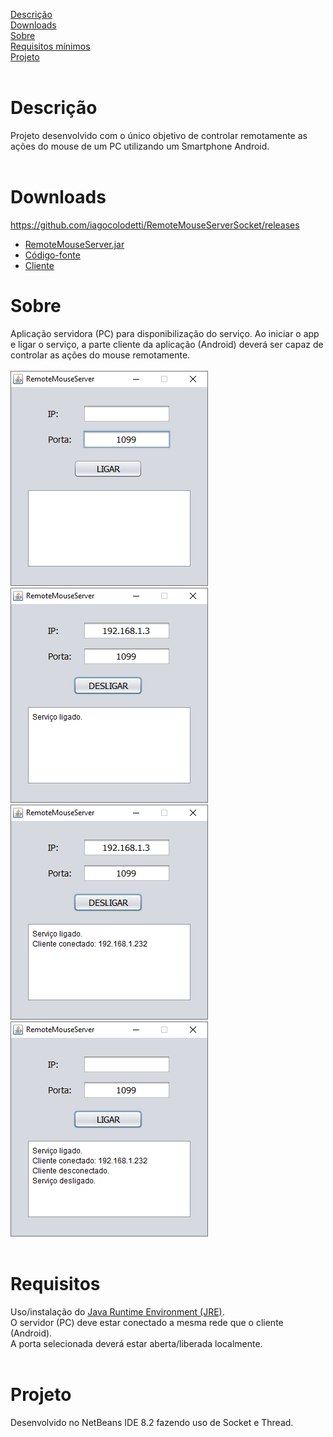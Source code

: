 [Descrição](https://github.com/iagocolodetti/RemoteMouseServerSocket/blob/master/README.md#descri%C3%A7%C3%A3o "Descrição")
<br>
[Downloads](https://github.com/iagocolodetti/RemoteMouseServerSocket/blob/master/README.md#downloads "Downloads")
<br>
[Sobre](https://github.com/iagocolodetti/RemoteMouseServerSocket/blob/master/README.md#sobre "Sobre")
<br>
[Requisitos mínimos](https://github.com/iagocolodetti/RemoteMouseServerSocket/blob/master/README.md#requisitos "Requisitos mínimos")
<br>
[Projeto](https://github.com/iagocolodetti/RemoteMouseServerSocket/blob/master/README.md#projeto "Projeto")
<br>
<br>
# Descrição
Projeto desenvolvido com o único objetivo de controlar remotamente as ações do mouse de um PC utilizando um Smartphone Android.
<br>
<br>
# Downloads
https://github.com/iagocolodetti/RemoteMouseServerSocket/releases
* [RemoteMouseServer.jar](https://github.com/iagocolodetti/RemoteMouseServerSocket/releases/download/v1.0/RemoteMouseServer.jar "RemoteMouseServer.jar")
* [Código-fonte](https://github.com/iagocolodetti/RemoteMouseServerSocket/archive/v1.0.zip "v1.0.zip")
* [Cliente](https://github.com/iagocolodetti/RemoteMouseClientSocket/blob/master/README.md#downloads "RemoteMouseClientSocket#Downloads")
# Sobre
Aplicação servidora (PC) para disponibilização do serviço. Ao iniciar o app e ligar o serviço, a parte cliente da aplicação (Android) deverá ser capaz de controlar as ações do mouse remotamente.
<br>
<br>
<img src="https://github.com/iagocolodetti/imagens/blob/master/rmssocket1.png" alt="RemoteMouseServer OFF">
<img src="https://github.com/iagocolodetti/imagens/blob/master/rmssocket2.png" alt="RemoteMouseServer ON">
<br>
<img src="https://github.com/iagocolodetti/imagens/blob/master/rmssocket3.png" alt="RemoteMouseServer ON">
<img src="https://github.com/iagocolodetti/imagens/blob/master/rmssocket4.png" alt="RemoteMouseServer ON">
<br>
<br>
# Requisitos
Uso/instalação do [Java Runtime Environment (JRE)](https://www.java.com/pt_BR/download "Java Runtime Environment (JRE)").
<br>
O servidor (PC) deve estar conectado a mesma rede que o cliente (Android).
<br>
A porta selecionada deverá estar aberta/liberada localmente.
<br>
<br>
# Projeto
Desenvolvido no NetBeans IDE 8.2 fazendo uso de Socket e Thread.
